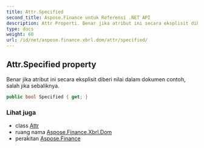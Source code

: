 ```yaml
---
title: Attr.Specified
second_title: Aspose.Finance untuk Referensi .NET API
description: Attr Properti. Benar jika atribut ini secara eksplisit diberi nilai dalam dokumen contoh salah jika sebaliknya.
type: docs
weight: 60
url: /id/net/aspose.finance.xbrl.dom/attr/specified/
---
```

## Attr.Specified property

Benar jika atribut ini secara eksplisit diberi nilai dalam dokumen contoh, salah jika sebaliknya.

```csharp
public bool Specified { get; }
```

### Lihat juga

* class [Attr](../)
* ruang nama [Aspose.Finance.Xbrl.Dom](../../attr/)
* perakitan [Aspose.Finance](../../../)


